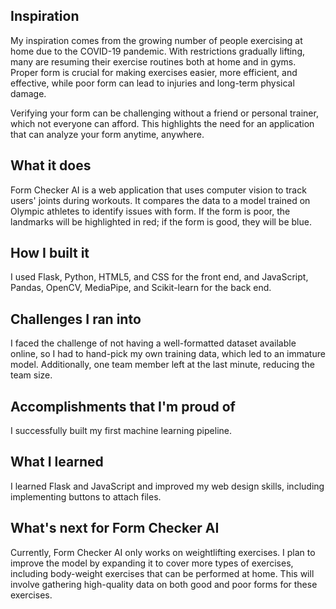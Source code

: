 ## Inspiration
My inspiration comes from the growing number of people exercising at home due to the COVID-19 pandemic. With restrictions gradually lifting, many are resuming their exercise routines both at home and in gyms. Proper form is crucial for making exercises easier, more efficient, and effective, while poor form can lead to injuries and long-term physical damage.

Verifying your form can be challenging without a friend or personal trainer, which not everyone can afford. This highlights the need for an application that can analyze your form anytime, anywhere.

## What it does
Form Checker AI is a web application that uses computer vision to track users' joints during workouts. It compares the data to a model trained on Olympic athletes to identify issues with form. If the form is poor, the landmarks will be highlighted in red; if the form is good, they will be blue.

## How I built it
I used Flask, Python, HTML5, and CSS for the front end, and JavaScript, Pandas, OpenCV, MediaPipe, and Scikit-learn for the back end.

## Challenges I ran into
I faced the challenge of not having a well-formatted dataset available online, so I had to hand-pick my own training data, which led to an immature model. Additionally, one team member left at the last minute, reducing the team size.

## Accomplishments that I'm proud of
I successfully built my first machine learning pipeline.

## What I learned
I learned Flask and JavaScript and improved my web design skills, including implementing buttons to attach files.

## What's next for Form Checker AI
Currently, Form Checker AI only works on weightlifting exercises. I plan to improve the model by expanding it to cover more types of exercises, including body-weight exercises that can be performed at home. This will involve gathering high-quality data on both good and poor forms for these exercises.